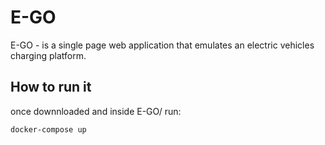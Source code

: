 # E-GO

E-GO - is a single page web application that emulates an electric vehicles charging platform. 


## How to run it 
once downnloaded and inside E-GO/ run:

````
docker-compose up

````
